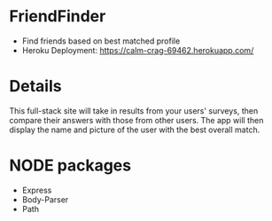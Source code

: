# FriendFinder
* Find friends based on best matched profile
* Heroku Deployment: https://calm-crag-69462.herokuapp.com/

# Details

This full-stack site will take in results from your users' surveys, then compare their answers with those from other users. The app will then display the name and picture of the user with the best overall match.

# NODE packages
* Express
* Body-Parser
* Path


